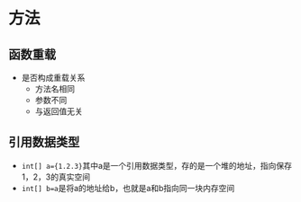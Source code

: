 # 方法
## 函数重载
- 是否构成重载关系
  - 方法名相同
  - 参数不同
  - 与返回值无关
## 引用数据类型
- `int[] a={1.2.3}`其中a是一个引用数据类型，存的是一个堆的地址，指向保存1，2，3的真实空间
- `int[] b=a`是将a的地址给b，也就是a和b指向同一块内存空间